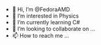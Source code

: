 - 👋 Hi, I’m @FedoraAMD
- 👀 I’m interested in Physics
- 🌱 I’m currently learning C#
- 💞️ I’m looking to collaborate on ...
- 📫 How to reach me ...

<!---
FedoraAMD/FedoraAMD is a ✨ special ✨ repository because its `README.md` (this file) appears on your GitHub profile.
You can click the Preview link to take a look at your changes.
--->
